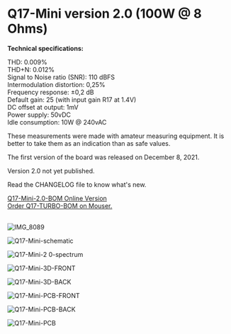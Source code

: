 # Q17-Mini version 2.0 (100W @ 8 Ohms)</b><br>

<b>Technical specifications:</b>

THD: 0.009%<br>
THD+N: 0.012%<br>
Signal to Noise ratio (SNR): 110 dBFS<br>
Intermodulation distortion: 0,25%<br>
Frequency response: ±0,2 dB<br>
Default gain: 25 (with input gain R17 at 1.4V)<br>
DC offset at output: 1mV<br>
Power supply: 50vDC<br>
Idle consumption: 10W @ 240vAC

These measurements were made with amateur measuring equipment. It is better to take them as an indication than as safe values. 


The first version of the board was released on December 8, 2021.

Version 2.0 not yet published.

Read the CHANGELOG file to know what's new.

<a href="https://audio.cyberkata.org/Q17-Mini-2.0-BOM.html">Q17-Mini-2.0-BOM Online Version</a><br>
<a href="https://www.mouser.com/ProjectManager/ProjectDetail.aspx?AccessID=af5264f1df">Order Q17-TURBO-BOM on Mouser.</a><br> 
<br>

![IMG_8089](https://github.com/stefaweb/Q17-Amplifier/assets/12907102/58acce37-9181-473a-a6c6-532a2841abbd)

![Q17-Mini-schematic](https://github.com/stefaweb/Q17-Amplifier/assets/12907102/35ae588d-b3b5-43cc-be97-ac9193aa4a10)

![Q17-Mini-2 0-spectrum](https://github.com/stefaweb/Q17-Amplifier/assets/12907102/d38abe8f-e176-4848-b72d-e20b2fdf4b0d)

![Q17-Mini-3D-FRONT](https://github.com/stefaweb/Q17-Amplifier/assets/12907102/df84aa06-162f-471d-9c15-c0e1a0803745)

![Q17-Mini-3D-BACK](https://github.com/stefaweb/Q17-Amplifier/assets/12907102/d54607b7-bf9a-4a5f-a3be-05393931d7d3)

![Q17-Mini-PCB-FRONT](https://github.com/stefaweb/Q17-Amplifier/assets/12907102/6969ff24-705e-4c19-9031-ef6039229ce8)

![Q17-Mini-PCB-BACK](https://github.com/stefaweb/Q17-Amplifier/assets/12907102/46766aa8-3126-4e51-b855-a7ada7cf5036)

![Q17-Mini-PCB](https://github.com/stefaweb/Q17-Amplifier/assets/12907102/b17119fd-3e13-44c3-acea-754f326925db)

